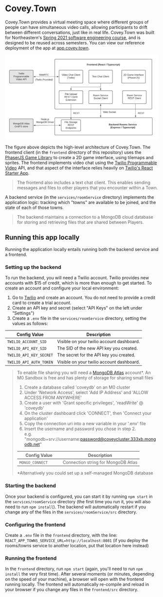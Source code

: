 # Covey.Town

Covey.Town provides a virtual meeting space where different groups of people can have simultaneous video calls, allowing participants to drift between different conversations, just like in real life.
Covey.Town was built for Northeastern's [Spring 2021 software engineering course](https://neu-se.github.io/CS4530-CS5500-Spring-2021/), and is designed to be reused across semesters.
You can view our reference deployment of the app at [app.covey.town](https://app.covey.town/).

![Covey.Town Architecture](docs/high-level-architecture.png)

The figure above depicts the high-level architecture of Covey.Town.
The frontend client (in the `frontend` directory of this repository) uses the [PhaserJS Game Library](https://phaser.io) to create a 2D game interface, using tilemaps and sprites.
The frontend implements video chat using the [Twilio Programmable Video](https://www.twilio.com/docs/video) API, and that aspect of the interface relies heavily on [Twilio's React Starter App](https://github.com/twilio/twilio-video-app-react).

>The frontend also includes a text chat client. This enables sending messages and files to other players that you encounter within a Town.

A backend service (in the `services/roomService` directory) implements the application logic: tracking which "towns" are available to be joined, and the state of each of those towns.

>The backend maintains a connection to a MongoDB cloud database for storing and retrieving files that are shared between Players.
## Running this app locally

Running the application locally entails running both the backend service and a frontend.

### Setting up the backend

To run the backend, you will need a Twilio account. Twilio provides new accounts with $15 of credit, which is more than enough to get started.
To create an account and configure your local environment:

1. Go to [Twilio](https://www.twilio.com/) and create an account. You do not need to provide a credit card to create a trial account.
2. Create an API key and secret (select "API Keys" on the left under "Settings")
3. Create a `.env` file in the `services/roomService` directory, setting the values as follows:

| Config Value            | Description                               |
| ----------------------- | ----------------------------------------- |
| `TWILIO_ACCOUNT_SID`    | Visible on your twilio account dashboard. |
| `TWILIO_API_KEY_SID`    | The SID of the new API key you created.   |
| `TWILIO_API_KEY_SECRET` | The secret for the API key you created.   |
| `TWILIO_API_AUTH_TOKEN` | Visible on your twilio account dashboard. |

>To enable file sharing you will need a [MongoDB Atlas](https://cloud.mongodb.com/) account*. An M0 Sandbox is free and has plenty of storage for sharing small files
>
>1. Create a database called 'coveydb' on an M0 cluster
>2. Under 'Network Access', select 'Add IP Address' and 'ALLOW ACCESS FROM ANYWHERE'
>2. Create a user with 'Grant specific privileges', 'readWrite' @ 'coveydb'
>3. On the cluster dashboard click 'CONNECT', then 'Connect your application'
>4. Copy the connection uri into a new variable in your '.env' file
>5. Insert the username and password you chose in step 2.  
>e.g. "mongodb+srv://username:password@coveycluster.333xb.mongodb.net"
>
>| Config Value            | Description                               |
>| ----------------------- | ----------------------------------------- |
>| `MONGO_CONNECT     `    | Connection string for MongoDB Atlas       |
>*Alternatively you could set up a self-managed MongoDB database

### Starting the backend

Once your backend is configured, you can start it by running `npm start` in the `services/roomService` directory (the first time you run it, you will also need to run `npm install`).
The backend will automatically restart if you change any of the files in the `services/roomService/src` directory.

### Configuring the frontend

Create a `.env` file in the `frontend` directory, with the line: `REACT_APP_TOWNS_SERVICE_URL=http://localhost:8081` (if you deploy the rooms/towns service to another location, put that location here instead)

### Running the frontend

In the `frontend` directory, run `npm start` (again, you'll need to run `npm install` the very first time). After several moments (or minutes, depending on the speed of your machine), a browser will open with the frontend running locally.
The frontend will automatically re-compile and reload in your browser if you change any files in the `frontend/src` directory.
